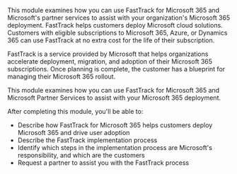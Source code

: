 This module examines how you can use FastTrack for Microsoft 365 and Microsoft's partner services to assist with your organization's Microsoft 365 deployment. FastTrack helps customers deploy Microsoft cloud solutions. Customers with eligible subscriptions to Microsoft 365, Azure, or Dynamics 365 can use FastTrack at no extra cost for the life of their subscription.

FastTrack is a service provided by Microsoft that helps organizations accelerate deployment, migration, and adoption of their Microsoft 365 subscriptions. Once planning is complete, the customer has a blueprint for managing their Microsoft 365 rollout.

This module examines how you can use FastTrack for Microsoft 365 and Microsoft Partner Services to assist with your Microsoft 365 deployment.

After completing this module, you'll be able to:<br>

 *  Describe how FastTrack for Microsoft 365 helps customers deploy Microsoft 365 and drive user adoption
 *  Describe the FastTrack implementation process
 *  Identify which steps in the implementation process are Microsoft's responsibility, and which are the customers
 *  Request a partner to assist you with the FastTrack process
